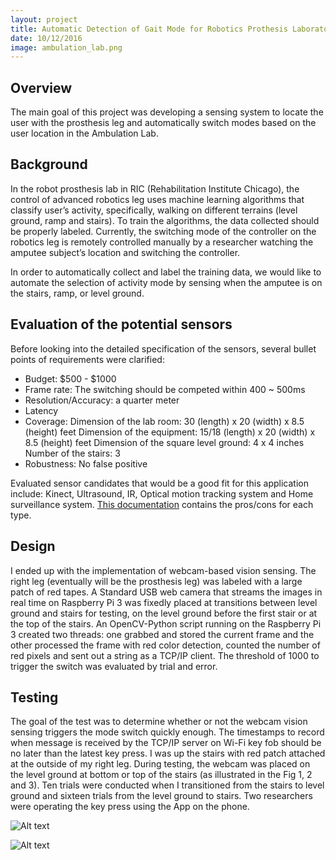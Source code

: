 ```yaml
---
layout: project
title: Automatic Detection of Gait Mode for Robotics Prothesis Laboratory 
date: 10/12/2016
image: ambulation_lab.png
---
```


## Overview

The main goal of this project was developing a sensing system to locate the user with the prosthesis leg and automatically switch modes based on the user location in the Ambulation Lab.

## Background 

In the robot prosthesis lab in RIC (Rehabilitation Institute Chicago), the control of advanced robotics leg uses machine learning algorithms that classify user’s activity, specifically, walking on different terrains (level ground, ramp and stairs). To train the algorithms, the data collected should be properly labeled. Currently, the switching mode of the controller on the robotics leg is remotely controlled manually by a researcher watching the amputee subject’s location and switching the controller. 

In order to automatically collect and label the training data, we would like to automate the selection of activity mode by sensing when the amputee is on the stairs, ramp, or level ground.

## Evaluation of the potential sensors

Before looking into the detailed specification of the sensors, several bullet points of requirements were clarified:

* Budget: $500 - $1000
* Frame rate: The switching should be competed within 400 ~ 500ms
* Resolution/Accuracy: a quarter meter
* Latency 
* Coverage: Dimension of the lab room: 30 (length) x 20 (width) x 8.5 (height) feet  Dimension of the equipment: 15/18 (length) x 20 (width) x 8.5 (height) feet  Dimension of the square level ground: 4 x 4 inches  Number of the stairs: 3
* Robustness: No false positive 

Evaluated sensor candidates that would be a good fit for this application include: Kinect, Ultrasound, IR, Optical motion tracking system and Home surveillance system. [This documentation](https://drive.google.com/file/d/0B58hvswRIFctZDJYbW53YXplUXc/view?usp=sharing) contains the pros/cons for each type. 

## Design 

I ended up with the implementation of webcam-based vision sensing. The right leg (eventually will be the prosthesis leg) was labeled with a large patch of red tapes. A Standard USB web camera that streams the images in real time on Raspberry Pi 3 was fixedly placed at transitions between level ground and stairs for testing, on the level ground before the first stair or at the top of the stairs. An OpenCV-Python script running on the Raspberry Pi 3 created two threads: one grabbed and stored the current frame and the other processed the frame with red color detection, counted the number of red pixels and sent out a string as a TCP/IP client. The threshold of 1000 to trigger the switch was evaluated by trial and error.

## Testing 

The goal of the test was to determine whether or not the webcam vision sensing triggers the mode switch quickly enough. The timestamps to record when message is received by the TCP/IP server on Wi-Fi key fob should be no later than the latest key press. I was up the stairs with red patch attached at the outside of my right leg. During testing, the webcam was placed on the level ground at bottom or top of the stairs (as illustrated in the Fig 1, 2 and 3). Ten trials were conducted when I transitioned from the stairs to level ground and sixteen trials from the level ground to stairs. Two researchers were operating the key press using the App on the phone.

![Alt text](/Portfolio//projects/stairbottom.png)

![Alt text](/Portfolio//projects/stairtop.png)









